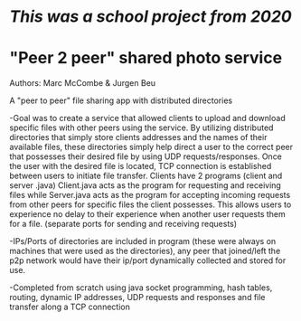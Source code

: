 # *This was a school project from 2020*

# "Peer 2 peer" shared photo service

Authors: Marc McCombe & Jurgen Beu

A "peer to peer" file sharing app with distributed directories

-Goal was to create a service that allowed clients to upload and download specific files with other peers using the service. By utilizing distributed directories that simply store clients addresses and the names of their available files, these directories simply help direct a user to the correct peer that possesses their desired file by using UDP requests/responses. Once the user with the desired file is located, TCP connection is established between users to initiate file transfer. Clients have 2 programs (client and server .java) Client.java acts as the program for requesting and receiving files while Server.java acts as the program for accepting incoming requests from other peers for specific files the client possesses. This allows users to experience no delay to their experience when another user requests them for a file. (separate ports for sending and receiving requests)

-IPs/Ports of directories are included in program (these were always on machines that were used as the directories), any peer that joined/left the p2p network would have their ip/port dynamically collected and stored for use.

-Completed from scratch using java socket programming, hash tables, routing, dynamic IP addresses, UDP requests and responses and file transfer along a TCP connection

